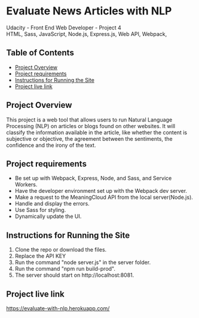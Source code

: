 # Evaluate News Articles with NLP
Udacity - Front End Web Developer - Project 4
<br>
HTML, Sass, JavaScript, Node.js, Express.js, Web API, Webpack, 

## Table of Contents

* [Project Overview](#Project-Overview)
* [Project requirements](#Project-requirements)
* [Instructions for Running the Site](#Instructions-for-Running-the-Site)
* [Project live link](#Project-live-link)

## Project Overview
This project is a web tool that allows users to run Natural Language Processing (NLP) on articles or blogs found on other websites. It will classify the information available in the article, like whether the content is subjective  or objective, the agreement between the sentiments, the confidence and the irony of the text.

## Project requirements

- Be set up with Webpack, Express, Node, and Sass, and Service Workers.
- Have the developer environment set up with the Webpack dev server.
- Make a request to the MeaningCloud API from the local server(Node.js).
- Handle and display the errors.
- Use Sass for styling.
- Dynamically update the UI.

## Instructions for Running the Site

1. Clone the repo or download the files.
2. Replace the API KEY
3. Run the command "node server.js" in the server folder. 
4. Run the command "npm run build-prod".
5. The server should start on http://localhost:8081.

## Project live link
https://evaluate-with-nlp.herokuapp.com/